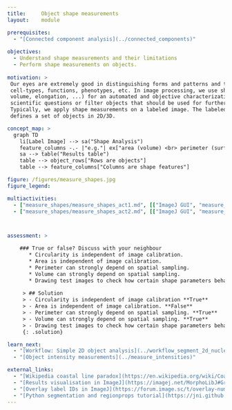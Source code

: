 ```yaml
---
title:     Object shape measurements
layout:    module

prerequisites:
  - "[Connected component analysis](../connected_components)"
    
objectives:
  - Understand shape measurements and their limitations
  - Perform shape measurements on objects. 
  
motivation: >
 Our eyes are extremely good in distinguishing forms and patterns and this has proven to be a powerful tool for characterizing different 
 cell-types, functions, phenotypes, etc. In image processing, we use shape measurements (e.g. area, 
 volume, elongation, ...) for an automated and objective characterization of forms. Consequently, one can address
 scientific questions or filter objects that should be used for further processing. 
 Typically, we apply shape measurements on a labeled image. The labeled image, as obtained after a connected component analysis, 
 defines a set of objects in 2D/3D. 

concept_map: >
  graph TD
    li[Label Image] --> sa("Shape Analysis")
    feature_columns -.- |"e.g."| ex["area (volume) <br> perimeter (surface)<br>circularity = 4 Pi A/P^2"]
    sa --> table("Results table")
    table --> object_rows["Rows are objects"]
    table --> feature_columns["Columns are shape features"]

figure: /figures/measure_shapes.jpg
figure_legend: 

multiactivities:
  - ["measure_shapes/measure_shapes_act1.md", [["ImageJ GUI", "measure_shapes/measure_shapes_act1_imagejgui.md", "markdown"], ["skimage napari", "measure_shapes/measure_shapes_act1_skimage_napari.py", "python"]]]
  - ["measure_shapes/measure_shapes_act2.md", [["ImageJ GUI", "measure_shapes/measure_shapes_act2_imagejgui.md", "markdown"], ["skimage napari", "measure_shapes/measure_shapes_act2_skimage_napari.py", "python"]]]



assessment: >

    ### True or false? Discuss with your neighbour      
       * Circularity is independent of image calibration.
       * Area is independent of image calibration.
       * Perimeter can strongly depend on spatial sampling.
       * Volume can strongly depend on spatial sampling.
       * Drawing test images to check how certain shape parameters behave is a good idea.
       
     > ## Solution
     > - Circularity is independent of image calibration **True**
     > - Area is independent of image calibration. **False**
     > - Perimeter can strongly depend on spatial sampling. **True**
     > - Volume can strongly depend on spatial sampling. **True**
     > - Drawing test images to check how certain shape parameters behave is a good idea. **True**
     {: .solution}

learn_next:
  - "[Workflow: Simple 2D object analysis](../workflow_segment_2d_nuclei_measure_shape)"
  - "[Object intensity measurements](../measure_intensities)"

external_links:
  - "[Wikipedia coastal line paradox](https://en.wikipedia.org/wiki/Coastline_paradox). Effect of Sampling and resolution on the measurements"
  - "[Results visualisation in ImageJ](https://imagej.net/MorphoLibJ#Grayscale_morphological_filters). Label visualization in 3D viewer"
  - "[Overlay label IDs in ImageJ](https://forum.image.sc/t/overlay-numbers-on-image/35604/6)"
  - "[Python segmentation and regionprops tutorial](https://jni.github.io/i2k-skimage-napari/lectures/2_segmentation_and_regionprops.html)"
---
```

